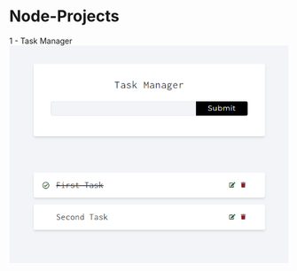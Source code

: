 # Node-Projects

1 - Task Manager
![front Task Manager](https://raw.githubusercontent.com/RianSilvaDEV/Node-Projects/main/taskManager/public/img/page.png)
